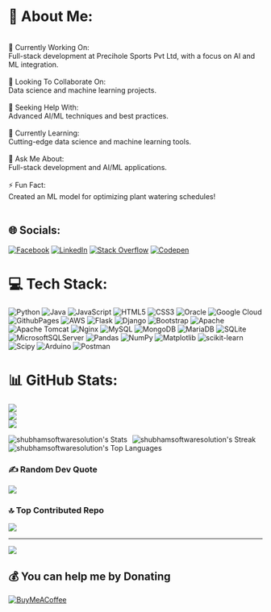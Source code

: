 # 💫 About Me:
<br>🔭 Currently Working On:<br>Full-stack development at Precihole Sports Pvt Ltd, with a focus on AI and ML integration.<br><br>👯 Looking To Collaborate On:<br>Data science and machine learning projects.<br><br>🤝 Seeking Help With:<br>Advanced AI/ML techniques and best practices.<br><br>🌱 Currently Learning:<br>Cutting-edge data science and machine learning tools.<br><br>💬 Ask Me About:<br>Full-stack development and AI/ML applications.<br><br>⚡ Fun Fact:<br>Created an ML model for optimizing plant watering schedules!<br><br>


## 🌐 Socials:
[![Facebook](https://img.shields.io/badge/Facebook-%231877F2.svg?logo=Facebook&logoColor=white)](https://facebook.com/f10.shubham) [![LinkedIn](https://img.shields.io/badge/LinkedIn-%230077B5.svg?logo=linkedin&logoColor=white)](https://linkedin.com/in/shubhammishra100) [![Stack Overflow](https://img.shields.io/badge/-Stackoverflow-FE7A16?logo=stack-overflow&logoColor=white)](https://stackoverflow.com/users/18786280) [![Codepen](https://img.shields.io/badge/Codepen-000000?style=for-the-badge&logo=codepen&logoColor=white)](https://codepen.io/idealshubham) 

# 💻 Tech Stack:
![Python](https://img.shields.io/badge/python-3670A0?style=plastic&logo=python&logoColor=ffdd54) ![Java](https://img.shields.io/badge/java-%23ED8B00.svg?style=plastic&logo=openjdk&logoColor=white) ![JavaScript](https://img.shields.io/badge/javascript-%23323330.svg?style=plastic&logo=javascript&logoColor=%23F7DF1E) ![HTML5](https://img.shields.io/badge/html5-%23E34F26.svg?style=plastic&logo=html5&logoColor=white) ![CSS3](https://img.shields.io/badge/css3-%231572B6.svg?style=plastic&logo=css3&logoColor=white) ![Oracle](https://img.shields.io/badge/Oracle-F80000?style=plastic&logo=oracle&logoColor=white) ![Google Cloud](https://img.shields.io/badge/GoogleCloud-%234285F4.svg?style=plastic&logo=google-cloud&logoColor=white) ![GithubPages](https://img.shields.io/badge/github%20pages-121013?style=plastic&logo=github&logoColor=white) ![AWS](https://img.shields.io/badge/AWS-%23FF9900.svg?style=plastic&logo=amazon-aws&logoColor=white) ![Flask](https://img.shields.io/badge/flask-%23000.svg?style=plastic&logo=flask&logoColor=white) ![Django](https://img.shields.io/badge/django-%23092E20.svg?style=plastic&logo=django&logoColor=white) ![Bootstrap](https://img.shields.io/badge/bootstrap-%238511FA.svg?style=plastic&logo=bootstrap&logoColor=white) ![Apache](https://img.shields.io/badge/apache-%23D42029.svg?style=plastic&logo=apache&logoColor=white) ![Apache Tomcat](https://img.shields.io/badge/apache%20tomcat-%23F8DC75.svg?style=plastic&logo=apache-tomcat&logoColor=black) ![Nginx](https://img.shields.io/badge/nginx-%23009639.svg?style=plastic&logo=nginx&logoColor=white) ![MySQL](https://img.shields.io/badge/mysql-4479A1.svg?style=plastic&logo=mysql&logoColor=white) ![MongoDB](https://img.shields.io/badge/MongoDB-%234ea94b.svg?style=plastic&logo=mongodb&logoColor=white) ![MariaDB](https://img.shields.io/badge/MariaDB-003545?style=plastic&logo=mariadb&logoColor=white) ![SQLite](https://img.shields.io/badge/sqlite-%2307405e.svg?style=plastic&logo=sqlite&logoColor=white) ![MicrosoftSQLServer](https://img.shields.io/badge/Microsoft%20SQL%20Server-CC2927?style=plastic&logo=microsoft%20sql%20server&logoColor=white) ![Pandas](https://img.shields.io/badge/pandas-%23150458.svg?style=plastic&logo=pandas&logoColor=white) ![NumPy](https://img.shields.io/badge/numpy-%23013243.svg?style=plastic&logo=numpy&logoColor=white) ![Matplotlib](https://img.shields.io/badge/Matplotlib-%23ffffff.svg?style=plastic&logo=Matplotlib&logoColor=black) ![scikit-learn](https://img.shields.io/badge/scikit--learn-%23F7931E.svg?style=plastic&logo=scikit-learn&logoColor=white) ![Scipy](https://img.shields.io/badge/SciPy-%230C55A5.svg?style=plastic&logo=scipy&logoColor=%white) ![Arduino](https://img.shields.io/badge/-Arduino-00979D?style=plastic&logo=Arduino&logoColor=white) ![Postman](https://img.shields.io/badge/Postman-FF6C37?style=plastic&logo=postman&logoColor=white)
# 📊 GitHub Stats:
![](https://github-readme-stats.vercel.app/api?username=SHUBHAMSOFTWARESOLUTION&theme=dark&hide_border=false&include_all_commits=true&count_private=true)<br/>
![](https://github-readme-streak-stats.herokuapp.com/?user=SHUBHAMSOFTWARESOLUTION&theme=dark&hide_border=false)<br/>
![](https://github-readme-stats.vercel.app/api/top-langs/?username=SHUBHAMSOFTWARESOLUTION&theme=dark&hide_border=false&include_all_commits=true&count_private=true&layout=compact)


<div style="display: flex; gap: 10px;">
  <img src="https://github-readme-stats.vercel.app/api?username=shubhamsoftwaresolution&theme=vue-dark&show_icons=true&hide_border=true&count_private=true" alt="shubhamsoftwaresolution's Stats" style="max-width: 49%;">
  <img src="https://github-readme-streak-stats.herokuapp.com/?user=shubhamsoftwaresolution&theme=vue-dark&hide_border=true" alt="shubhamsoftwaresolution's Streak" style="max-width: 49%;">
</div>

<img src="https://github-readme-stats.vercel.app/api/top-langs/?username=shubhamsoftwaresolution&theme=vue-dark&show_icons=true&hide_border=true&layout=compact" alt="shubhamsoftwaresolution's Top Languages">


### ✍️ Random Dev Quote
![](https://quotes-github-readme.vercel.app/api?type=horizontal&theme=tokyonight)

### 🔝 Top Contributed Repo
![](https://github-contributor-stats.vercel.app/api?username=SHUBHAMSOFTWARESOLUTION&limit=5&theme=dark&combine_all_yearly_contributions=true)

---
[![](https://visitcount.itsvg.in/api?id=SHUBHAMSOFTWARESOLUTION&icon=5&color=0)](https://visitcount.itsvg.in)

  ## 💰 You can help me by Donating
  [![BuyMeACoffee](https://img.shields.io/badge/Buy%20Me%20a%20Coffee-ffdd00?style=for-the-badge&logo=buy-me-a-coffee&logoColor=black)](https://buymeacoffee.com/f10.shubham@okicici) 

  
<!-- Proudly created with GPRM ( https://gprm.itsvg.in ) -->
